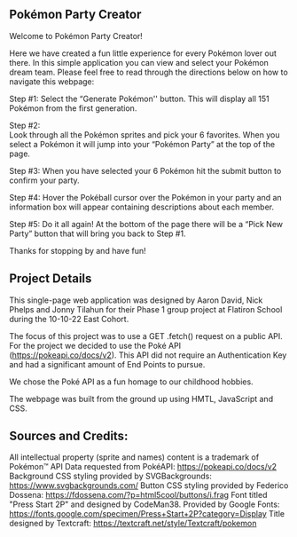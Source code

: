 ## Pokémon Party Creator

Welcome to Pokémon Party Creator! 

Here we have created a fun little experience for every Pokémon lover out there. In this simple application you can view and select your Pokémon dream team. Please feel free to read through the directions below on how to navigate this webpage:

Step #1: 
Select the “Generate Pokémon'' button. This will display all 151 Pokémon from the first generation. 

Step #2:  
Look through all the Pokémon sprites and pick your 6 favorites. When you select a Pokémon it will jump into your “Pokémon Party” at the top of the page. 

Step #3: 
When you have selected your 6 Pokémon hit the submit button to confirm your party.

Step #4: 
Hover the Pokéball cursor over the Pokémon in your party and an information box will appear containing descriptions about each member.

Step #5: 
Do it all again! At the bottom of the page there will be a “Pick New Party” button that will bring you back to Step #1.

Thanks for stopping by and have fun! 

## Project Details
This single-page web application was designed by Aaron David, Nick Phelps and Jonny Tilahun for their Phase 1 group project at Flatiron School during the 10-10-22 East Cohort.

The focus of this project was to use a GET .fetch() request on a public API. For the project we decided to use the Poké API (https://pokeapi.co/docs/v2). This API did not require an Authentication Key and had a significant amount of End Points to pursue.

We chose the Poké API as a fun homage to our childhood hobbies. 

The webpage was built from the ground up using HMTL, JavaScript and CSS. 

## Sources and Credits:
All intellectual property (sprite and names) content is a trademark of Pokémon™ 
API Data requested from PokéAPI: https://pokeapi.co/docs/v2
Background CSS styling provided by SVGBackgrounds: https://www.svgbackgrounds.com/
Button CSS styling provided by Federico Dossena: https://fdossena.com/?p=html5cool/buttons/i.frag
Font titled "Press Start 2P" and designed by CodeMan38. Provided by Google Fonts: https://fonts.google.com/specimen/Press+Start+2P?category=Display
Title designed by Textcraft: https://textcraft.net/style/Textcraft/pokemon



